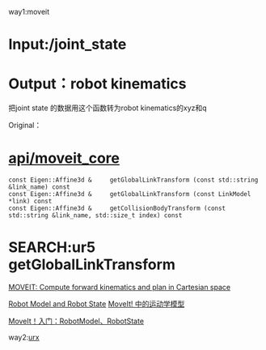way1:moveit
# Input:/joint_state
# Output：robot kinematics
把joint state 的数据用这个函数转为robot kinematics的xyz和q

Original：
# [api/moveit_core](http://docs.ros.org/jade/api/moveit_core/html/classmoveit_1_1core_1_1RobotState.html)

```
const Eigen::Affine3d & 	getGlobalLinkTransform (const std::string &link_name) const
const Eigen::Affine3d & 	getGlobalLinkTransform (const LinkModel *link) const
const Eigen::Affine3d & 	getCollisionBodyTransform (const std::string &link_name, std::size_t index) const
```
# SEARCH:ur5 getGlobalLinkTransform
[MOVEIT: Compute forward kinematics and plan in Cartesian space](https://answers.ros.org/question/274093/moveit-compute-forward-kinematics-and-plan-in-cartesian-space/)

[Robot Model and Robot State](http://docs.ros.org/kinetic/api/moveit_tutorials/html/doc/robot_model_and_robot_state/robot_model_and_robot_state_tutorial.html)
[MoveIt! 中的运动学模型](https://blog.csdn.net/wxflamy/article/details/79195085)

[MoveIt！入门：RobotModel、RobotState](https://blog.csdn.net/qq_26565435/article/details/90449047)













way2:[urx](https://zhuanlan.zhihu.com/p/41944197)
